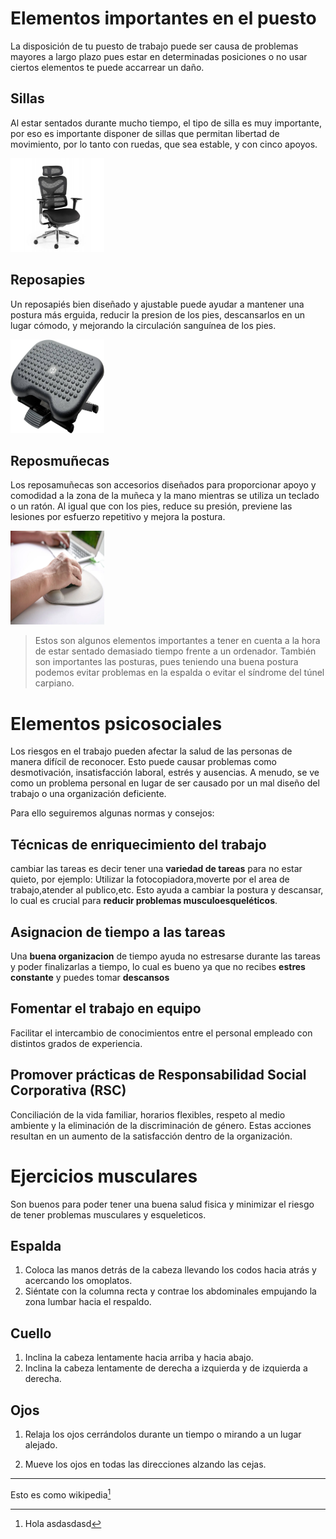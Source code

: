 # Elementos importantes en el puesto
La disposición de tu puesto de trabajo puede ser causa de problemas mayores a largo plazo pues estar en determinadas posiciones o no usar ciertos elementos te puede accarrear un daño.

## Sillas
Al estar sentados durante mucho tiempo, el tipo de silla es muy importante, por eso es importante disponer de sillas que permitan libertad de movimiento, por lo tanto con ruedas, que sea estable, y con cinco apoyos.

<img src="img/silla.jpg" width="150" height="150" />

## Reposapies
Un reposapiés bien diseñado y ajustable puede ayudar a mantener una postura más erguida, reducir la presion de los pies, descansarlos en un lugar cómodo, y mejorando la circulación sanguínea de los pies.

<img src="img/reposapies.jpg" width="150" height="150" />

## Reposmuñecas
Los reposamuñecas son accesorios diseñados para proporcionar apoyo y comodidad a la zona de la muñeca y la mano mientras se utiliza un teclado o un ratón. Al igual que con los pies, reduce su presión, previene las lesiones por esfuerzo repetitivo y mejora la postura.

<img src="img/reposamunecas.jpg" width="150" height="150" />


>Estos son algunos elementos importantes a tener en cuenta a la hora de estar sentado demasiado tiempo frente a un ordenador. También son importantes las posturas, pues teniendo una buena postura podemos evitar problemas en la espalda o evitar el síndrome del túnel carpiano.




# Elementos psicosociales
Los riesgos en el trabajo pueden afectar la salud de las personas de manera difícil de reconocer. Esto puede causar problemas como desmotivación, insatisfacción laboral, estrés y ausencias. 
A menudo, se ve como un problema personal en lugar de ser causado por un mal diseño del trabajo o una organización deficiente.

Para ello seguiremos algunas normas y consejos:

## Técnicas de enriquecimiento del trabajo
cambiar las tareas es decir tener una **variedad de tareas** para no estar quieto, por ejemplo: Utilizar la fotocopiadora,moverte por el area de trabajo,atender al publico,etc. Esto ayuda a cambiar la postura y descansar, lo cual es crucial para **reducir problemas musculoesqueléticos**.

## Asignacion de tiempo a las tareas
Una **buena organizacion** de tiempo ayuda no estresarse durante las tareas y poder finalizarlas a tiempo, lo cual es bueno ya que no recibes **estres constante** y puedes tomar **descansos**

## Fomentar el trabajo en equipo
Facilitar el intercambio
de conocimientos entre el
personal empleado con distintos grados de experiencia.

## Promover prácticas de Responsabilidad Social Corporativa (RSC)
Conciliación de la vida familiar, horarios flexibles, respeto al medio ambiente y la eliminación de la discriminación de género. Estas acciones resultan en un aumento de la satisfacción dentro de la organización.

# Ejercicios musculares
Son buenos para poder tener una buena salud fisica y minimizar el riesgo de tener problemas musculares y esqueleticos.

## Espalda
1. Coloca las manos detrás
de la cabeza llevando los
codos hacia atrás y acercando los omoplatos.
1. Siéntate con la columna
recta y contrae los abdominales empujando la zona lumbar hacia el respaldo.

## Cuello
1. Inclina la cabeza lentamente hacia arriba y hacia
abajo.
1. Inclina la cabeza lentamente de derecha a izquierda y de izquierda a derecha.

## Ojos
1. Relaja los ojos cerrándolos durante un tiempo o
mirando a un lugar alejado.

2. Mueve los ojos en todas
las direcciones alzando las
cejas.








---------------------------
Esto es como wikipedia[^1]

[^1]: Hola asdasdasd

